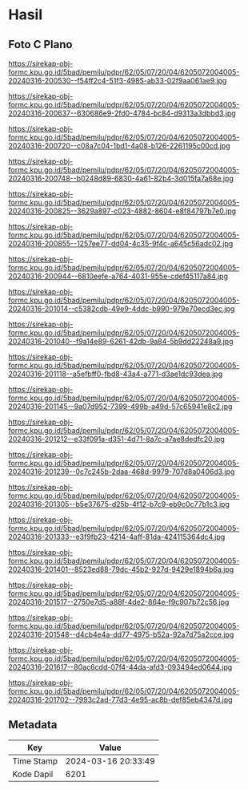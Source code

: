 # Hasil

## Foto C Plano

https://sirekap-obj-formc.kpu.go.id/5bad/pemilu/pdpr/62/05/07/20/04/6205072004005-20240316-200530--f54ff2c4-51f3-4985-ab33-02f9aa061ae9.jpg

https://sirekap-obj-formc.kpu.go.id/5bad/pemilu/pdpr/62/05/07/20/04/6205072004005-20240316-200637--630686e9-2fd0-4784-bc84-d9313a3dbbd3.jpg

https://sirekap-obj-formc.kpu.go.id/5bad/pemilu/pdpr/62/05/07/20/04/6205072004005-20240316-200720--c08a7c04-1bd1-4a08-b126-2261195c00cd.jpg

https://sirekap-obj-formc.kpu.go.id/5bad/pemilu/pdpr/62/05/07/20/04/6205072004005-20240316-200748--b0248d89-6830-4a61-82b4-3d015fa7a68e.jpg

https://sirekap-obj-formc.kpu.go.id/5bad/pemilu/pdpr/62/05/07/20/04/6205072004005-20240316-200825--3629a897-c023-4882-8604-e8f84797b7e0.jpg

https://sirekap-obj-formc.kpu.go.id/5bad/pemilu/pdpr/62/05/07/20/04/6205072004005-20240316-200855--1257ee77-dd04-4c35-9f4c-a645c56adc02.jpg

https://sirekap-obj-formc.kpu.go.id/5bad/pemilu/pdpr/62/05/07/20/04/6205072004005-20240316-200944--6810eefe-a764-4031-955e-cdef45117a84.jpg

https://sirekap-obj-formc.kpu.go.id/5bad/pemilu/pdpr/62/05/07/20/04/6205072004005-20240316-201014--c5382cdb-49e9-4ddc-b990-979e70ecd3ec.jpg

https://sirekap-obj-formc.kpu.go.id/5bad/pemilu/pdpr/62/05/07/20/04/6205072004005-20240316-201040--f9a14e89-6261-42db-9a84-5b9dd22248a9.jpg

https://sirekap-obj-formc.kpu.go.id/5bad/pemilu/pdpr/62/05/07/20/04/6205072004005-20240316-201118--a5efbff0-fbd8-43a4-a771-d3ae1dc93dea.jpg

https://sirekap-obj-formc.kpu.go.id/5bad/pemilu/pdpr/62/05/07/20/04/6205072004005-20240316-201145--9a07d952-7399-499b-a49d-57c65941e8c2.jpg

https://sirekap-obj-formc.kpu.go.id/5bad/pemilu/pdpr/62/05/07/20/04/6205072004005-20240316-201212--e33f091a-d351-4d71-8a7c-a7ae8dedfc20.jpg

https://sirekap-obj-formc.kpu.go.id/5bad/pemilu/pdpr/62/05/07/20/04/6205072004005-20240316-201239--0c7c245b-2daa-468d-9979-707d8a0406d3.jpg

https://sirekap-obj-formc.kpu.go.id/5bad/pemilu/pdpr/62/05/07/20/04/6205072004005-20240316-201305--b5e37675-d25b-4f12-b7c9-eb9c0c77b1c3.jpg

https://sirekap-obj-formc.kpu.go.id/5bad/pemilu/pdpr/62/05/07/20/04/6205072004005-20240316-201333--e3f9fb23-4214-4aff-81da-424115364dc4.jpg

https://sirekap-obj-formc.kpu.go.id/5bad/pemilu/pdpr/62/05/07/20/04/6205072004005-20240316-201401--8523ed88-79dc-45b2-927d-9429e1894b6a.jpg

https://sirekap-obj-formc.kpu.go.id/5bad/pemilu/pdpr/62/05/07/20/04/6205072004005-20240316-201517--2750e7d5-a88f-4de2-864e-f9c907b72c56.jpg

https://sirekap-obj-formc.kpu.go.id/5bad/pemilu/pdpr/62/05/07/20/04/6205072004005-20240316-201548--d4cb4e4a-dd77-4975-b52a-92a7d75a2cce.jpg

https://sirekap-obj-formc.kpu.go.id/5bad/pemilu/pdpr/62/05/07/20/04/6205072004005-20240316-201617--80ac6cdd-07f4-44da-afd3-093494ed0644.jpg

https://sirekap-obj-formc.kpu.go.id/5bad/pemilu/pdpr/62/05/07/20/04/6205072004005-20240316-201702--7993c2ad-77d3-4e95-ac8b-def85eb4347d.jpg


## Metadata

| Key        | Value               |
| ---------- | ------------------- |
| Time Stamp | 2024-03-16 20:33:49 |
| Kode Dapil | 6201                |



